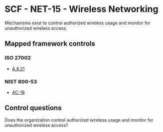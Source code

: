 # SCF - NET-15 - Wireless Networking
Mechanisms exist to control authorized wireless usage and monitor for unauthorized wireless access.
## Mapped framework controls
### ISO 27002
- [A.8.21](../iso27002/a-8.md#a821)
  
### NIST 800-53
- [AC-18](../nist80053/ac-18.md)
  
## Control questions
Does the organization control authorized wireless usage and monitor for unauthorized wireless access?
  